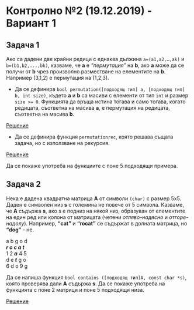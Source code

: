 # Контролно №2 (19.12.2019) - Вариант 1

## Задача 1
 
Ако са дадени две крайни редици с еднаква дължина `a=(a1,a2,…,ak)` и `b=(b1,b2,...,bk)`, казваме, че **a** е _“пермутация”_ на **b**, ако **a** може да се получи от **b** чрез произволно разместване на елементите на **b**. Например (3,1,2) е пермутация на (1,2,3).
 
* Да се дефинира `bool permutation([подходящ тип] a, [подходящ тип] b, int size)`, където **a** и **b** са масиви с елементи от тип `int` и размер `size >= 0`. Функцията да връща истина тогава и само тогава, когато редицата, съответна на масива **a**, е пермутация на редицата, съответна на масива **b**.

[Решение](./task1-iterative.cpp)

* Да се дефинира функция `permutationrec`, която решава същата задача, но с използване на рекурсия.

[Решение](./task1-recursive.cpp)

Да се покаже употреба на функциите с поне 5 подходящи примера.
 
## Задача 2
 
Нека е дадена квадратна матрица **A** от символи `(char)` с размер 5х5. Даден е символен низ **s** с големина не повече от 5 символа. Казваме, че **A** съдържа **s**, ако s е подниз на някой низ, образуван от елементите на един ред или колона от матрицата (четени _отляво-надясно_ и _отгоре-надолу_). Например, **“cat”** и **“rocat”** се съдържат в долната матрица, но **“dog”** - не.

a b g o d\
_**r o c a t**_\
1 2 _**a**_ 4 5\
d e _**t**_ g o\
6 d o 9 g

Да се напиша функция `bool contains ([подходящ тип]A, const char *s)`, която проверява дали **А** съдържа **s**. Да се покаже употреба на функцията с поне 2 матрици и поне 5 подходящи низа.

[Решение](./task2.cpp)
 

